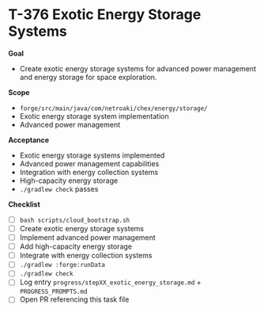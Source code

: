 # T-376 Exotic Energy Storage Systems

**Goal**

- Create exotic energy storage systems for advanced power management and energy storage for space exploration.

**Scope**

- `forge/src/main/java/com/netroaki/chex/energy/storage/`
- Exotic energy storage system implementation
- Advanced power management

**Acceptance**

- Exotic energy storage systems implemented
- Advanced power management capabilities
- Integration with energy collection systems
- High-capacity energy storage
- `./gradlew check` passes

**Checklist**

- [ ] `bash scripts/cloud_bootstrap.sh`
- [ ] Create exotic energy storage systems
- [ ] Implement advanced power management
- [ ] Add high-capacity energy storage
- [ ] Integrate with energy collection systems
- [ ] `./gradlew :forge:runData`
- [ ] `./gradlew check`
- [ ] Log entry `progress/stepXX_exotic_energy_storage.md` + `PROGRESS_PROMPTS.md`
- [ ] Open PR referencing this task file
